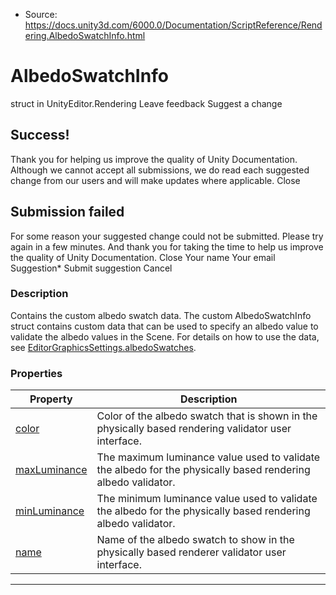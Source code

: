 * Source: https://docs.unity3d.com/6000.0/Documentation/ScriptReference/Rendering.AlbedoSwatchInfo.html

# AlbedoSwatchInfo
struct in UnityEditor.Rendering
Leave feedback
Suggest a change
## Success!
Thank you for helping us improve the quality of Unity Documentation. Although we cannot accept all submissions, we do read each suggested change from our users and will make updates where applicable.
Close
## Submission failed
For some reason your suggested change could not be submitted. Please <a>try again</a> in a few minutes. And thank you for taking the time to help us improve the quality of Unity Documentation.
Close
Your name Your email Suggestion* Submit suggestion
Cancel
### Description
Contains the custom albedo swatch data.
The custom AlbedoSwatchInfo struct contains custom data that can be used to specify an albedo value to validate the albedo values in the Scene. For details on how to use the data, see [EditorGraphicsSettings.albedoSwatches](https://docs.unity3d.com/6000.0/Documentation/ScriptReference/Rendering.EditorGraphicsSettings-albedoSwatches.html).
### Properties
Property | Description  
---|---  
[color](https://docs.unity3d.com/6000.0/Documentation/ScriptReference/Rendering.AlbedoSwatchInfo-color.html) | Color of the albedo swatch that is shown in the physically based rendering validator user interface.  
[maxLuminance](https://docs.unity3d.com/6000.0/Documentation/ScriptReference/Rendering.AlbedoSwatchInfo-maxLuminance.html) | The maximum luminance value used to validate the albedo for the physically based rendering albedo validator.  
[minLuminance](https://docs.unity3d.com/6000.0/Documentation/ScriptReference/Rendering.AlbedoSwatchInfo-minLuminance.html) | The minimum luminance value used to validate the albedo for the physically based rendering albedo validator.  
[name](https://docs.unity3d.com/6000.0/Documentation/ScriptReference/Rendering.AlbedoSwatchInfo-name.html) | Name of the albedo swatch to show in the physically based renderer validator user interface.  
* * *
